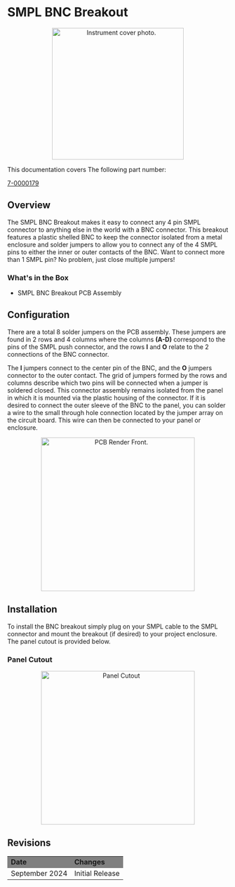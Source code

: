 # SMPL BNC Breakout
  <div style="text-align: center;">
    <img src="../product.png" alt="Instrument cover photo." style="height:300px;">
  </div>

This documentation covers The following part number:  

<a href="https://leemangeophysical.com/product/smpl-bnc-connector-breakout/" target="_blank" rel="noopener noreferrer">7-0000179</a>

## Overview
The SMPL BNC Breakout makes it easy to connect any 4 pin SMPL connector to
anything else in the world with a BNC connector. This breakout features a
plastic shelled BNC to keep the connector isolated from a metal enclosure and
solder jumpers to allow you to connect any of the 4 SMPL pins to either the
inner or outer contacts of the BNC. Want to connect more than 1 SMPL pin? No
problem, just close multiple jumpers!

### What's in the Box

* SMPL BNC Breakout PCB Assembly

## Configuration 
There are a total 8 solder jumpers on the PCB assembly. These jumpers are found
in 2 rows and 4 columns where the columns <b>(A-D)</b> correspond to the pins of
the SMPL push connector, and the rows <b>I</b> and <b>O</b> relate to the 2
connections of the BNC connector. 

The <b>I</b> jumpers connect to the center pin of the BNC, and the <b>O</b> jumpers
connector to the outer contact. The grid of jumpers formed by the rows and
columns describe which two pins will be connected when a jumper is soldered
closed. This connector assembly remains isolated from the panel in which it is
mounted via the plastic housing of the connector. If it is desired to connect
the outer sleeve of the BNC to the panel, you can solder a wire to the small
through hole connection located by the jumper array on the circuit board. This
wire can then be connected to your panel or enclosure.

  <div style="text-align: center;">
    <img src="../pcbrender.png" alt="PCB Render Front." style="height:350px;">
  </div>

## Installation
To install the BNC breakout simply plug on your SMPL cable to the SMPL connector
and mount the breakout (if desired) to your project enclosure. The panel cutout
is provided below.

### Panel Cutout
  <div style="text-align: center;">
    <img src="../bncpanelcutout.png" alt="Panel Cutout" style="height:350px;">
  </div>

## Revisions
<table>
  <tr bgcolor="gray">
    <td><b>Date</b></td>
    <td><b>Changes</b></td>
  </tr>

  <tr>
    <td>September 2024</td>
    <td>Initial Release</td>
  </tr>
</table>
